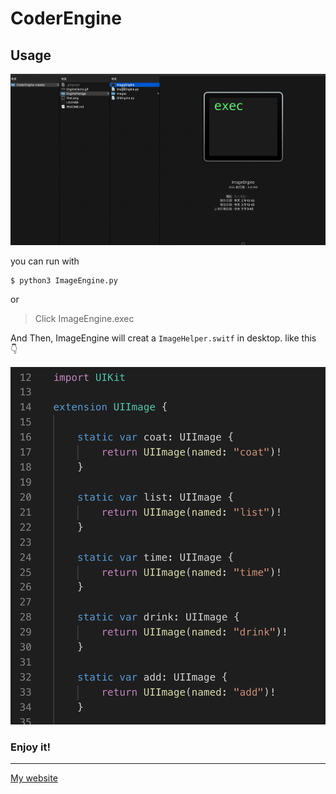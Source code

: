 # CoderEngine

## Usage

![](demo.gif)



you can run with

```shell
$ python3 ImageEngine.py
```

or

> Click ImageEngine.exec



And Then, ImageEngine will creat a `ImageHelper.switf` in desktop. like this 👇

![](final.png)



### Enjoy it!



***



[My website](https://www.ohlulu.tw)

